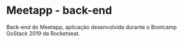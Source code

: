 #  Meetapp - back-end
Back-end do Meetapp, aplicação desenvolvida durante o Bootcamp GoStack 2019 da Rocketseat.  
